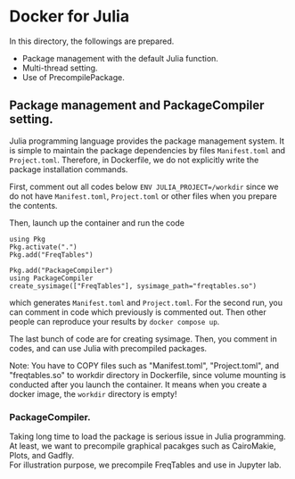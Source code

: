 # Docker for Julia

In this directory, the followings are prepared.  
- Package management with the default Julia function.  
- Multi-thread setting.  
- Use of PrecompilePackage.  

## Package management and PackageCompiler setting.
Julia programming language provides the package management system.
It is simple to maintain the package dependencies by files `Manifest.toml` and `Project.toml`.
Therefore, in Dockerfile, we do not explicitly write the package installation commands.  

First, comment out all codes below `ENV JULIA_PROJECT=/workdir` 
since we do not have `Manifest.toml`, `Project.toml` or other files 
when you prepare the contents.

Then, launch up the container and run the code 
```
using Pkg
Pkg.activate(".")
Pkg.add("FreqTables")

Pkg.add("PackageCompiler")
using PackageCompiler
create_sysimage(["FreqTables"], sysimage_path="freqtables.so")
```
which generates `Manifest.toml` and `Project.toml`. 
For the second run, you can comment in code which previously is commented out. 
Then other people can reproduce your results by `docker compose up`.

The last bunch of code are for creating sysimage.
Then, you comment in codes, and can use Julia with precompiled packages.

Note: You have to COPY files such as "Manifest.toml", "Project.toml", and "freqtables.so" to
workdir directory in Dockerfile, since volume mounting is conducted after you launch the container.
It means when you create a docker image, the `workdir` directory is empty!

### PackageCompiler.
Taking long time to load the package is serious issue in Julia programming. 
At least, we want to precompile graphical pacakges such as CairoMakie, Plots, and Gadfly.  
For illustration purpose, we precompile FreqTables and use in Jupyter lab.


